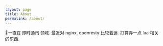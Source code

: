 ```yaml
---
layout: page
title: About
permalink: /about/
---
```


<amp-img width="600" height="300" layout="responsive" src="http://lorempixel.com/600/300/sports"></amp-img>

一直在 即时通讯 领域. 
最近对 nginx, openresty 比较着迷. 打算弄一点 lua 相关的东西. 